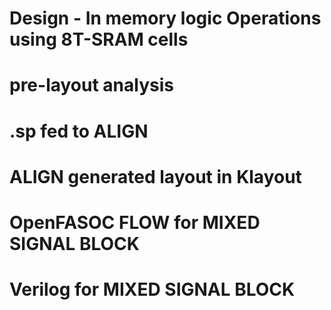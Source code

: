 # Design - In memory logic Operations using 8T-SRAM cells




# pre-layout analysis






# .sp fed to ALIGN





# ALIGN generated layout in Klayout




# OpenFASOC FLOW for MIXED SIGNAL BLOCK




# Verilog for MIXED SIGNAL BLOCK
